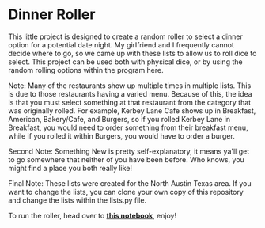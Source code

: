 # Dinner Roller

This little project is designed to create a random roller to select a dinner option for a potential date night. My girlfriend and I frequently cannot decide where to go, so we came up with these lists to allow us to roll dice to select. This project can be used both with physical dice, or by using the random rolling options within the program here.

Note: Many of the restaurants show up multiple times in multiple lists. This is due to those restaurants having a varied menu. Because of this, the idea is that you must select something at that restaurant from the category that was originally rolled. For example, Kerbey Lane Cafe shows up in Breakfast, American, Bakery/Cafe, and Burgers, so if you rolled Kerbey Lane in Breakfast, you would need to order something from their breakfast menu, while if you rolled it within Burgers, you would have to order a burger.

Second Note: Something New is pretty self-explanatory, it means ya'll get to go somewhere that neither of you have been before. Who knows, you might find a place you both really like!

Final Note: These lists were created for the North Austin Texas area. If you want to change the lists, you can clone your own copy of this repository and change the lists within the lists.py file.

To run the roller, head over to <b>[this notebook](README.ipynb)</b>, enjoy!
